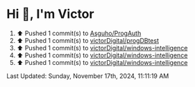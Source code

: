 <h1>Hi 👋, I'm Victor </h1>

<!--RECENT_ACTIVITY:start-->
1. ⬆️ Pushed 1 commit(s) to [Asguho/ProgAuth](https://github.com/Asguho/ProgAuth)<br>
2. ⬆️ Pushed 1 commit(s) to [victorDigital/progDBtest](https://github.com/victorDigital/progDBtest)<br>
3. ⬆️ Pushed 1 commit(s) to [victorDigital/windows-intelligence](https://github.com/victorDigital/windows-intelligence)<br>
4. ⬆️ Pushed 1 commit(s) to [victorDigital/windows-intelligence](https://github.com/victorDigital/windows-intelligence)<br>
5. ⬆️ Pushed 1 commit(s) to [victorDigital/windows-intelligence](https://github.com/victorDigital/windows-intelligence)<br>
<!--RECENT_ACTIVITY:end-->

<!--RECENT_ACTIVITY:last_update-->
Last Updated: Sunday, November 17th, 2024, 11:11:19 AM
<!--RECENT_ACTIVITY:last_update_end-->
